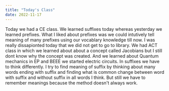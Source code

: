 ```yaml
---
title: "Today's Class"
date: 2022-11-17
---
```

Today we had a CE class. We learned suffixes today whereas yesterday we learned prefixes. What I liked about prefixes was we could intutively tell meaning of many prefixes using our vocablary knowledge till now. I was really dissapionted today that we did not get to go to library. We had ACT class in which we learned about about a concept called Jacobians but I still dont know why the concept was created. And we learned about Quantum mechanics in EP and BEEE we started electric circuits.
In suffixes we  have to think differently. I try to find meaning of suffix by thinking about many words ending with suffix and finding what is common change between word with suffix and without suffix in all words I think. But still we have to remember meanings because the method doesn't always work.
